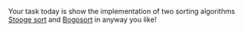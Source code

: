 Your task today is show the implementation of two sorting algorithms [Stooge sort](http://en.wikipedia.org/wiki/Stooge_sort) and [Bogosort](http://en.wikipedia.org/wiki/Bogosort) in anyway you like!
